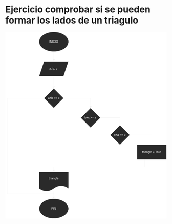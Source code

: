 # Ejercicio comprobar si se pueden formar los lados de un triagulo
![Diagrama](DiagramaLadosTriangulo.drawio.png)
